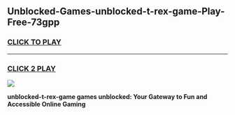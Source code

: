
## Unblocked-Games-unblocked-t-rex-game-Play-Free-73gpp
<h3>
<a href="https://premium76.site?title=unblocked-t-rex-game&ref=18A">CLICK TO PLAY</a></h3>
<hr>

<h3>
<a href="https://premium76.site?title=unblocked-t-rex-game&ref=18A">CLICK 2 PLAY</a>
  
</h3>

<a href="https://premium76.site?title=unblocked-t-rex-game&ref=18A"><img src="https://clearcache.store/games.png"></a>


**unblocked-t-rex-game games unblocked: Your Gateway to Fun and Accessible Online Gaming**
